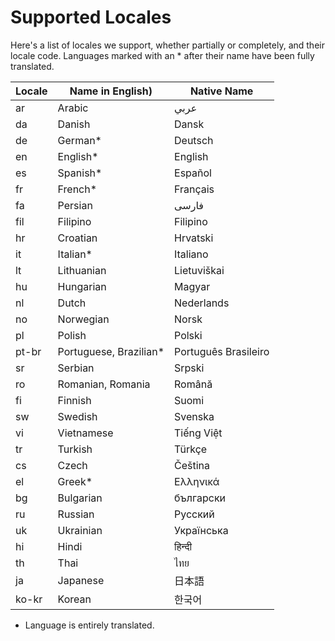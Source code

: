 # Supported Locales
Here's a list of locales we support, whether partially or completely, and their locale code. Languages marked with an * after their name have been fully translated.

| Locale | Name in English)       | Native Name          |
| ------ | ---------------------- | -------------------- |
| ar     | Arabic                 | عربي                 |
| da     | Danish                 | Dansk                |
| de     | German*                | Deutsch              |
| en     | English*               | English              |
| es     | Spanish*               | Español              |
| fr     | French*                | Français             |
| fa     | Persian                | فارسی               |
| fil    | Filipino               | Filipino             |
| hr     | Croatian               | Hrvatski             |
| it     | Italian*               | Italiano             |
| lt     | Lithuanian             | Lietuviškai          |
| hu     | Hungarian              | Magyar               |
| nl     | Dutch                  | Nederlands           |
| no     | Norwegian              | Norsk                |
| pl     | Polish                 | Polski               |
| pt-br  | Portuguese, Brazilian* | Português Brasileiro |
| sr     | Serbian                | Srpski               |
| ro     | Romanian, Romania      | Română               |
| fi     | Finnish                | Suomi                |
| sw     | Swedish                | Svenska              |
| vi     | Vietnamese             | Tiếng Việt           |
| tr     | Turkish                | Türkçe               |
| cs     | Czech                  | Čeština              |
| el     | Greek*                 | Ελληνικά             |
| bg     | Bulgarian              | български            |
| ru     | Russian                | Pусский              | 
| uk     | Ukrainian              | Українська           | 
| hi     | Hindi                  | हिन्दी                 |
| th     | Thai                   | ไทย                  |
| ja     | Japanese               | 日本語               |
| ko-kr  | Korean                 | 한국어               |

* Language is entirely translated.